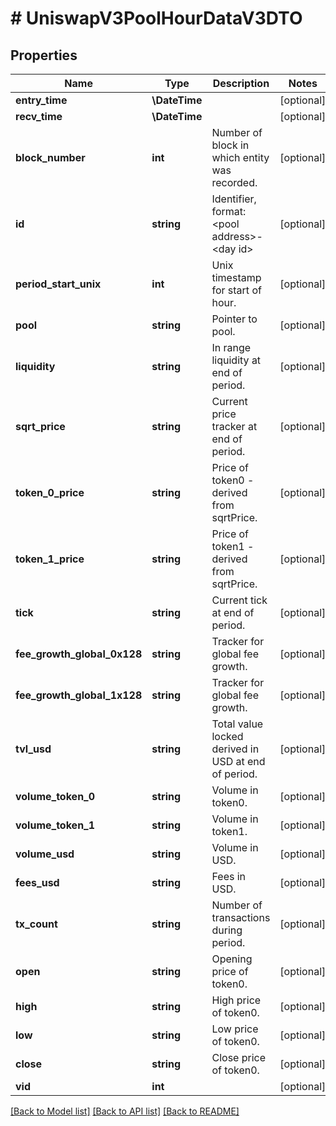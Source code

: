 # # UniswapV3PoolHourDataV3DTO

## Properties

Name | Type | Description | Notes
------------ | ------------- | ------------- | -------------
**entry_time** | **\DateTime** |  | [optional]
**recv_time** | **\DateTime** |  | [optional]
**block_number** | **int** | Number of block in which entity was recorded. | [optional]
**id** | **string** | Identifier, format: &lt;pool address&gt;-&lt;day id&gt; | [optional]
**period_start_unix** | **int** | Unix timestamp for start of hour. | [optional]
**pool** | **string** | Pointer to pool. | [optional]
**liquidity** | **string** | In range liquidity at end of period. | [optional]
**sqrt_price** | **string** | Current price tracker at end of period. | [optional]
**token_0_price** | **string** | Price of token0 - derived from sqrtPrice. | [optional]
**token_1_price** | **string** | Price of token1 - derived from sqrtPrice. | [optional]
**tick** | **string** | Current tick at end of period. | [optional]
**fee_growth_global_0x128** | **string** | Tracker for global fee growth. | [optional]
**fee_growth_global_1x128** | **string** | Tracker for global fee growth. | [optional]
**tvl_usd** | **string** | Total value locked derived in USD at end of period. | [optional]
**volume_token_0** | **string** | Volume in token0. | [optional]
**volume_token_1** | **string** | Volume in token1. | [optional]
**volume_usd** | **string** | Volume in USD. | [optional]
**fees_usd** | **string** | Fees in USD. | [optional]
**tx_count** | **string** | Number of transactions during period. | [optional]
**open** | **string** | Opening price of token0. | [optional]
**high** | **string** | High price of token0. | [optional]
**low** | **string** | Low price of token0. | [optional]
**close** | **string** | Close price of token0. | [optional]
**vid** | **int** |  | [optional]

[[Back to Model list]](../../README.md#models) [[Back to API list]](../../README.md#endpoints) [[Back to README]](../../README.md)

